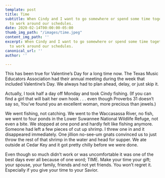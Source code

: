 ```yaml
---
template: post
title: Time
subtitle: When Cindy and I want to go somewhere or spend some time together, we have
  to work around our schedules.
date: 2020-02-14T00:00:00-05:00
thumb_img_path: "/images/time.jpeg"
content_img_path: ''
excerpt: When Cindy and I want to go somewhere or spend some time together, we have
  to work around our schedules.
canonical_url: ''
author: ''

---
```

This has been true for Valentine’s Day for a long time now. The Texas Music Educators Association had their annual meeting during the week that included Valentine’s Day. We always had to plan ahead, delay, or just skip it.

Actually, I took half a day off Monday and took Cindy fishing. (If you can find a girl that will bait her own hook . . . even though Proverbs 31 doesn’t say so, You’ve found you an excellent woman, more precious than jewels.)

We went fishing, not catching. We went to the Waccasassa River, no fish, we went to four ponds in the Lower Suwannee National Wildlife Refuge, not even a bite. We stopped at one pond and hardly felt like fishing anymore. Someone had left a few pieces of cut up shrimp. I threw one in and it disappeared immediately. One jillion no-see-um gnats convinced us to just throw the rest of that shrimp in the water and head for supper. We ate outside at Cedar Key and it got pretty chilly before we were done.

Even though so much didn’t work or was uncomfortable it was one of the best days ever all because of one word; TIME. Make your time your gift; your spouse, your family, friends and not yet friends. You won’t regret it. Especially if you give your time to your Savior.
